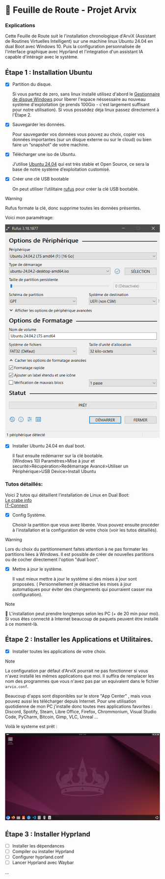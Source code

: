 # 📍 Feuille de Route - Projet Arvix

### Explications

  Cette Feuille de Route suit le l'installation chronologique d'ArviX (Assistant de Routines Virtuelles Intelligent) sur une machine linux Ubuntu 24.04 en dual Boot avec Windows 10. Puis la configuration personnalisée de l'interface graphique avec Hyprland et l'integration d'un assistant IA capable d'intéragir avec le système. 

## Étape 1 : Installation Ubuntu

- [X] Partition du disque.

  Si vous partez de zero, sans linux installé utilisez d'abord le [Gestionnaire de disque Windows](https://support.microsoft.com/fr-fr/windows/gestion-des-disques-dans-windows-ad88ba19-f0d3-0809-7889-830f63e94405) pour liberer l'espace néssessaire au nouveau système d'exploitation (je prends 100Gio - c'est largement suffisant pour notre utilisation). Si vous possédez déja linux passez directement à l'Étape 2.

- [X] Sauvegarder les données.

  Pour sauvegarder vos données vous pouvez au choix, copier vos données importantes (sur un disque externe ou sur le cloud) ou bien faire un “snapshot” de votre machine.

- [x] Télécharger une iso de Ubuntu.
  
  J’utilise [Ubuntu 24.04](https://releases.ubuntu.com/24.04.2/ubuntu-24.04.2-desktop-amd64.iso) qui est très stable et Open Source, ce sera la base de notre système d’exploitation customisé.

- [x] Créer une clé USB bootable
  
  On peut utiliser l’utilitaire [rufus](https://rufus.ie/fr/) pour créer la clé USB bootable.

> [!WARNING]  
>Rufus formate la clé, donc supprime toutes les données présentes. 

  Voici mon paramétrage:

<p align="center">  
  <img src="img/rufus.png">  
</p>

- [x] Installer Ubuntu 24.04 en dual boot.

  Il faut ensuite redémarrer sur la clé bootable.  
  (Windows 10)  Paramètres>Mise à jour et securité>Récupération>Redémarrage Avancé>Utiliser un Périphérique>USB Device>Install Ubuntu

### Tutos détaillés:

  Voici 2 tutos qui détaillent l’installation de Linux en Dual Boot:  
  [Le crabe info](https://lecrabeinfo.net/tutoriels/installer-ubuntu-24-04-lts-en-dual-boot-avec-windows/)  
  [IT-Connect](https://www.it-connect.fr/tuto-dual-boot-windows-et-linux-ubuntu-installation-sur-pc/)

- [x] Config Système.
 
   Choisir la partition que vous avez liberée.
   Vous pouvez ensuite procéder à l’installation et la configuration de votre choix (voir les tutos détaillés).

> [!WARNING]  
> Lors du choix du partitionnement faites attention à ne pas formater les partitions liées à Windows. Il est possible de créer de nouvelles partitions ou de cocher directement l'option "dual boot".


- [x] Mettre à jour le système.
  
  Il vaut mieux mettre à jour le système si des mises à jour sont proposées. ( Personnellement je désactive les mises à jour automatiques pour éviter des changements qui pourraient casser ma configuration).

> [!NOTE]  
> 🍿 L'installation peut prendre longtemps selon les PC (+ de 20 min pour moi). Si vous êtes connecté à Internet beaucoup de paquets peuvent être installé à ce moment-là.

## Étape 2 : Installer les Applications et Utilitaires.

- [x] Installer toutes les applications de votre choix.

> [!NOTE]  
> La configuration par défaut d'ArviX pourrait ne pas fonctionner si vous n'avez installé les mêmes applications que moi. Il suffira de remplacer les nom des programmes  que vous n'avez pas par un equivalent dans le fichier `arvix.conf`.

  Beaucoup d'apps sont disponibles sur le store "App Center" , mais vous pouvez aussi les télécharger depuis Internet.
  Pour une utilisation quotidienne de mon PC j'installe donc toutes mes applications favorites : Discord, Spotify, Steam, Libre Office, Firefox, Chrommonium, Visual Studio Code, PyCharm, Bitcoin, Gimp, VLC, Unreal ...

  Voilà le systeme est prêt : 
<p align="center">  
  <img src="img/ubuntu_desktop.png">  
</p>

##  Étape 3 : Installer Hyprland  
- [ ] Installer les dépendances  
- [ ] Compiler ou installer Hyprland  
- [ ] Configurer hyprland.conf 
- [ ]  Lancer Hyprland avec Waybar

...

